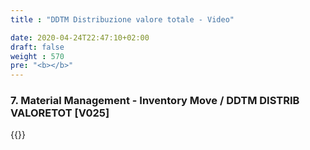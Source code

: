 ```yaml
---
title : "DDTM Distribuzione valore totale - Video"

date: 2020-04-24T22:47:10+02:00
draft: false
weight : 570
pre: "<b></b>"
--- 
```


### 7. Material Management - Inventory Move / DDTM DISTRIB VALORETOT [V025]
{{<youtube M5uxJrOjOI0>}}
